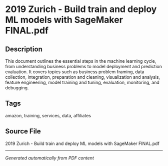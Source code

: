 # 2019 Zurich - Build train and deploy ML models with SageMaker FINAL.pdf

## Description
This document outlines the essential steps in the machine learning cycle, from understanding business problems to model deployment and prediction evaluation. It covers topics such as business problem framing, data collection, integration, preparation and cleaning, visualization and analysis, feature engineering, model training and tuning, evaluation, monitoring, and debugging.
## Tags
amazon, training, services, data, affiliates

## Source File
2019 Zurich - Build train and deploy ML models with SageMaker FINAL.pdf

---
*Generated automatically from PDF content*
